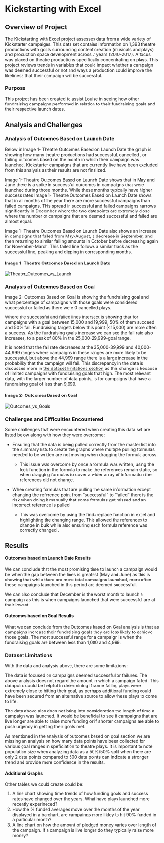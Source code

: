 # Kickstarting with Excel

## Overview of Project

The Kickstarting with Excel project assesses data from a wide variety of Kickstarter campaigns. This data set contains information on 1,393 theatre productions with goals surrounding content creation (musicals and plays) and production space development across 7 years (2010-2017). A focus was placed on theatre productions specifically concentrating on plays. This project reviews trends in variables that could impact whether a campaign was deemed successful or not and ways a production could improve the likeliness that their campaign will be successful.

### Purpose

This project has been created to assist Louise in seeing how other fundraising campaigns performed in relation to their fundraising goals and their respective launch dates. 


## Analysis and Challenges

### Analysis of Outcomes Based on Launch Date

Below in Image 1- Theatre Outcomes Based on Launch Date the graph is showing how many theatre productions had successful, cancelled , or failing outcomes based on the month in which their campaign was launched. Kickstarter campaigns that are currently live have been excluded from this analysis as their results are not finalized.

Image 1- Theatre Outcomes Based on Launch Date shows that in May and June there is a spike in successful outcomes in campaigns that were launched during those months. While these months typically have higher success rates Image 1- Theatre Outcomes Based on Launch Date shows that in all months of the year there are more successful campaigns than failed campaigns. This spread in successful and failed campaigns narrows significantly in December where the two datapoints are extremely close where the number of campaigns that are deemed successful and failed are almost equal.

Image 1- Theatre Outcomes Based on Launch Date also shows an increase in campaigns that failed from May-August, a decrease in September, and then returning to similar failing amounts in October  before decreasing again for November-March. This failed line follows a similar track as the successful line, peaking and dipping in corresponding months.  

#### Image 1- Theatre Outcomes Based on Launch Date 
![Theater_Outcomes_vs_Launch](https://user-images.githubusercontent.com/85718354/123523400-415abe00-d691-11eb-883c-e36438a2b0a3.png)

### Analysis of Outcomes Based on Goal

Image 2- Outcomes Based on Goal is showing the fundraising goal and what percentage of campaigns with those goals were considered successful or failed as there were 0 cancelled plays.

Where the successful and failed lines intersect is showing that for campaigns with a goal between 15,000 and 19,999,  50% of them succeed and 50% fail. Fundraising targets below this point (<15,000) are more often a success. As the fundraising goals increase we can see the fail rate also increases, to a peak of 80% in the 25,000-29,999-goal range. 

It is noted that the fail rate decreases at the 35,000-39,999 and 40,000- 44,999 ranges where campaigns in these ranges are more likely to be successful, but above the 44,999 range there is a large increase in the probability that the campaign will fail. This discrepancy in the data is discussed more in [the dataset limitations section](#dataset-limitations) as this change is because of limited campaigns with fundraising goals that high. The most relevant data, with the larger number of data points, is for campaigns that have a fundraising goal of less than 9,999.

#### Image 2- Outcomes Based on Goal

![Outcomes_vs_Goals](https://user-images.githubusercontent.com/85718354/123523856-a19f2f00-d694-11eb-8899-116d85e59a25.png)

### Challenges and Difficulties Encountered
Some challenges that were encountered when creating this data set are listed below along with how they were overcome:

- Ensuring that the  data is being pulled correctly from the master list into the summary lists to create the graphs where multiple pulling formulas needed to be written are not moving when dragging the formula across.

   - This issue was overcome by once a formula was written, using the lock function in the formula to make the references remain static, so when dragging formulas to cover a wider array of information the references did not change.

- When creating formulas that are pulling the same information except changing the reference point from “successful” to “failed” there is the risk when doing it manually that some formulas get missed and an incorrect reference is pulled.

    - This was overcome by using the find+replace function in excel and highlighting the changing range. This allowed the references to change in bulk while also ensuring each formula reference was correctly changed . 

## Results

#### Outcomes based on Launch Date Results

We can conclude that the most promising time to launch a campaign would be when the gap between the lines is greatest (May and June) as this is showing that while there are more total campaigns launched, more often these campaigns launched in this period are deemed successful.

We can also conclude that December is the worst month to launch a campaign as this is when campaigns launched that were successful are at their lowest.

#### Outcomes based on Goal Results 
	
What we can conclude from the Outcomes based on Goal analysis is that as campaigns increase their fundraising goals they are less likely to achieve those goals. The most successful range for a campaign is when the fundraising goals are  between less than 1,000 and 4,999.


### Dataset Limitations

With the data and analysis above, there are some limitations:

The data is focused on campaigns deemed successful or failures. The above analysis does not regard the amount in which a campaign failed. This datapoint could be helpful in determining if some failing plays were extremely close to hitting their goal, as perhaps additional funding could have been secured from an alternative source to allow these plays to come to life. 

The data above also does not bring into consideration the length of time a campaign was launched. It would be beneficial to see if campaigns that are live longer are able to raise more funding or if shorter campaigns are able to push urgency in getting their goals met.

As mentioned in [the analysis of outcomes based on goal section](#analysis-of-outcomes-based-on-goals) we are missing an analysis on how many data points have been collected for various goal ranges in speficiation to theatre plays. It is important to note population size when analyzing data as a 50%/50% split when there are only 2 data points compared to 500 data points can indicate a stronger trend and provide more confidence in the results.

#### Additional Graphs
Other tables we could create could be:
1. A line chart showing time trends of how funding goals and success rates have changed over the years. What have plays launched more recently experineced?
2. How the % funded averages move over the months of the year displayed in a barchart, are campaings more likley to hit 90% funded in a particular month?
3. A line chart on how the amount of pledged money varies over length of the campaign. If a campaign is live longer do they typically raise more money?
